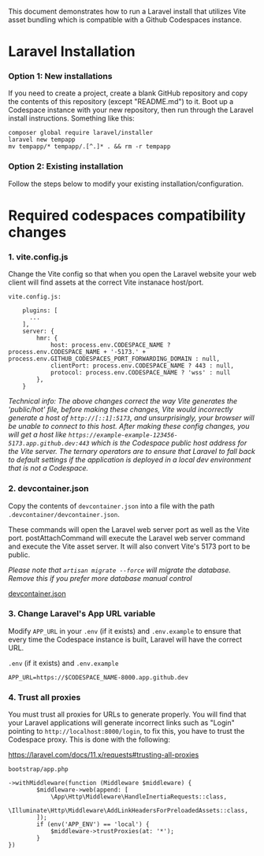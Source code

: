 This document demonstrates how to run a Laravel install that utilizes Vite asset bundling which is compatible with a Github Codespaces instance.

# Laravel Installation

### Option 1: New installations

If you need to create a project, create a blank GitHub repository and copy the contents of this repository (except "README.md") to it. Boot up a Codespace instance with your new repository, then run through the Laravel install instructions. Something like this:

```
composer global require laravel/installer
laravel new tempapp
mv tempapp/* tempapp/.[^.]* . && rm -r tempapp
```

### Option 2: Existing installation

Follow the steps below to modify your existing installation/configuration.

# Required codespaces compatibility changes

### 1. vite.config.js

Change the Vite config so that when you open the Laravel website your web client will find assets at the correct Vite instanace host/port.

`vite.config.js:`
```
    plugins: [
      ...
    ],
    server: {
        hmr: {
            host: process.env.CODESPACE_NAME ? process.env.CODESPACE_NAME + '-5173.' + process.env.GITHUB_CODESPACES_PORT_FORWARDING_DOMAIN : null,
            clientPort: process.env.CODESPACE_NAME ? 443 : null,
            protocol: process.env.CODESPACE_NAME ? 'wss' : null
        },
    }
```

*Technical info: The above changes correct the way Vite generates the 'public/hot' file, before making these changes, Vite would incorrectly generate a host of `http://[::1]:5173`, and unsurprisingly, your browser will be unable to connect to this host. After making these config changes, you will get a host like `https://example-example-123456-5173.app.github.dev:443` which is the Codespace public host address for the Vite server. The ternary operators are to ensure that Laravel to fall back to default settings if the application is deployed in a local dev environment that is not a Codespace.*

### 2. devcontainer.json

Copy the contents of `devcontainer.json` into a file with the path `.devcontainer/devcontainer.json`. 

These commands will open the Laravel web server port as well as the Vite port. postAttachCommand will execute the Laravel web server command and execute the Vite asset server. It will also convert Vite's 5173 port to be public.

*Please note that `artisan migrate --force` will migrate the database. Remove this if you prefer more database manual control*

[devcontainer.json](.devcontainer/devcontainer.json)

### 3. Change Laravel's App URL variable

Modify `APP_URL` in your `.env` (if it exists) and `.env.example` to ensure that every time the Codespace instance is built, Laravel will have the correct URL.

`.env` (if it exists) and `.env.example`
```
APP_URL=https://$CODESPACE_NAME-8000.app.github.dev
```

### 4. Trust all proxies

You must trust all proxies for URLs to generate properly. You will find that your Laravel applications will generate incorrect links such as "Login" pointing to `http://localhost:8000/login`, to fix this, you have to trust the Codespace proxy. This is done with the following:

https://laravel.com/docs/11.x/requests#trusting-all-proxies

`bootstrap/app.php`
```
->withMiddleware(function (Middleware $middleware) {
        $middleware->web(append: [
            \App\Http\Middleware\HandleInertiaRequests::class,
            \Illuminate\Http\Middleware\AddLinkHeadersForPreloadedAssets::class,
        ]);
        if (env('APP_ENV') == 'local') {
            $middleware->trustProxies(at: '*');
        }
})
```
